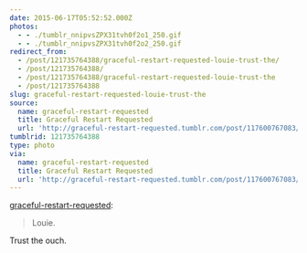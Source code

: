 ```yaml
---
date: 2015-06-17T05:52:52.000Z
photos:
  - - ./tumblr_nnipvsZPX31tvh0f2o1_250.gif
  - - ./tumblr_nnipvsZPX31tvh0f2o2_250.gif
redirect_from:
  - /post/121735764388/graceful-restart-requested-louie-trust-the/
  - /post/121735764388/
  - /post/121735764388/graceful-restart-requested-louie-trust-the
  - /post/121735764388
slug: graceful-restart-requested-louie-trust-the
source:
  name: graceful-restart-requested
  title: Graceful Restart Requested
  url: 'http://graceful-restart-requested.tumblr.com/post/117600767083/louie'
tumblrid: 121735764388
type: photo
via:
  name: graceful-restart-requested
  title: Graceful Restart Requested
  url: 'http://graceful-restart-requested.tumblr.com/post/117600767083/louie'
---
```

<p><a href="http://graceful-restart-requested.tumblr.com/post/117600767083/louie" class="tumblr_blog">graceful-restart-requested</a>:</p>

<blockquote><p>Louie.</p></blockquote>

<p>Trust the ouch.</p>
